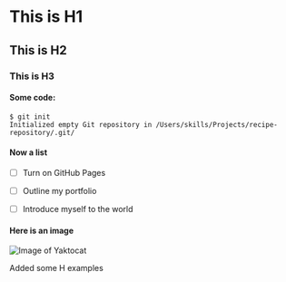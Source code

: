 # This is H1
## This is H2
### This is H3

#### Some code:
```
$ git init
Initialized empty Git repository in /Users/skills/Projects/recipe-repository/.git/
```

#### Now a list
- [ ] Turn on GitHub Pages
- [ ] Outline my portfolio
- [ ] Introduce myself to the world


#### Here is an image
![Image of Yaktocat](https://octodex.github.com/images/yaktocat.png)

Added some H examples
